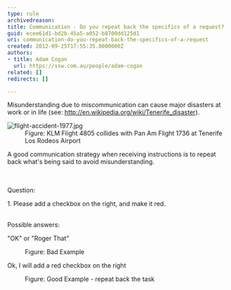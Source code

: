 ```yaml
---
type: rule
archivedreason: 
title: Communication - Do you repeat back the specifics of a request?
guid: ecee61d1-bd2b-45a5-a052-b8700dd125d1
uri: communication-do-you-repeat-back-the-specifics-of-a-request
created: 2012-09-25T17:55:35.0000000Z
authors:
- title: Adam Cogan
  url: https://ssw.com.au/people/adam-cogan
related: []
redirects: []

---
```



<p>​​​Misunderstanding due to miscommunication can cause major disasters at work or in life (see&#58; ​<a href="https&#58;//en.wikipedia.org/wiki/Tenerife_airport_disaster" target="_blank">http&#58;//en.wikipedia.org/wiki/Tenerife_disaster</a>).<br></p><dl class="badImage"><dt><img src="/PublishingImages/flight-accident-1977.jpg" alt="flight-accident-1977.jpg" /></dt><dd>Figure&#58; KLM Flight 4805 collides with Pan Am Flight 1736 at Tenerife Los Rodeos Airport</dd>
</dl>
<p>​​A good communication strategy when receiving instructions is to repeat back what's being said to avoid misunderstanding.</p>
<br><excerpt class='endintro'></excerpt><br>
Question&#58;&#160;<div><p class="ssw15-rteElement-GreyBox">1. Please add a checkbox on the right, and make it red.<br></p>&#160;<div>Possible answers&#58; <dl class="bad"><p class="ssw15-rteElement-GreyBox">&quot;OK&quot; or &quot;Roger That&quot;<br></p><dd>Figure&#58; Bad Example</dd></dl><dl class="good"><p class="ssw15-rteElement-GreyBox">Ok, I will add a red checkbox on the right<br></p><dd>Figure&#58; Good Example - repeat back the task<br></dd></dl></div></div>


